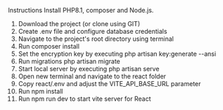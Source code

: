 Instructions
Install PHP8.1, composer and Node.js.
1.	Download the project (or clone using GIT)
2.	Create .env file and configure database credentials
3.	Navigate to the project's root directory using terminal
4.	Run composer install
5.	Set the encryption key by executing php artisan key:generate --ansi
6.	Run migrations php artisan migrate
7.	Start local server by executing php artisan serve
8.	Open new terminal and navigate to the react folder
9.	Copy react/.env and adjust the VITE_API_BASE_URL parameter
10.	Run npm install
11.	Run npm run dev to start vite server for React
